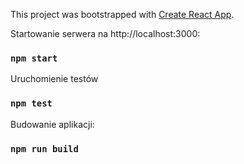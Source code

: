 This project was bootstrapped with [Create React App](https://github.com/facebook/create-react-app).

Startowanie serwera na http://localhost:3000:
### `npm start`

Uruchomienie testów
### `npm test`

Budowanie aplikacji:
### `npm run build`
